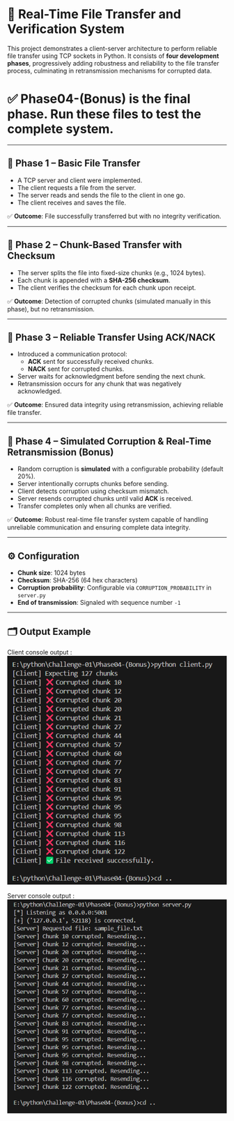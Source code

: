 # 📁 Real-Time File Transfer and Verification System

This project demonstrates a client-server architecture to perform reliable file transfer using TCP sockets in Python. It consists of **four development phases**, progressively adding robustness and reliability to the file transfer process, culminating in retransmission mechanisms for corrupted data.

# __✅ Phase04-(Bonus) is the final phase. Run these files to test the complete system.__


---

## 🔧 Phase 1 – Basic File Transfer

- A TCP server and client were implemented.
- The client requests a file from the server.
- The server reads and sends the file to the client in one go.
- The client receives and saves the file.

✅ **Outcome**: File successfully transferred but with no integrity verification.

---

## 🔐 Phase 2 – Chunk-Based Transfer with Checksum

- The server splits the file into fixed-size chunks (e.g., 1024 bytes).
- Each chunk is appended with a **SHA-256 checksum**.
- The client verifies the checksum for each chunk upon receipt.

✅ **Outcome**: Detection of corrupted chunks (simulated manually in this phase), but no retransmission.

---

## 🔄 Phase 3 – Reliable Transfer Using ACK/NACK

- Introduced a communication protocol:
  - **ACK** sent for successfully received chunks.
  - **NACK** sent for corrupted chunks.
- Server waits for acknowledgment before sending the next chunk.
- Retransmission occurs for any chunk that was negatively acknowledged.

✅ **Outcome**: Ensured data integrity using retransmission, achieving reliable file transfer.

---

## 🎯 Phase 4 – Simulated Corruption & Real-Time Retransmission (Bonus)

- Random corruption is **simulated** with a configurable probability (default 20%).
- Server intentionally corrupts chunks before sending.
- Client detects corruption using checksum mismatch.
- Server resends corrupted chunks until valid **ACK** is received.
- Transfer completes only when all chunks are verified.

✅ **Outcome**: Robust real-time file transfer system capable of handling unreliable communication and ensuring complete data integrity.

---

## ⚙️ Configuration

- **Chunk size**: 1024 bytes
- **Checksum**: SHA-256 (64 hex characters)
- **Corruption probability**: Configurable via `CORRUPTION_PROBABILITY` in `server.py`
- **End of transmission**: Signaled with sequence number `-1`

---

## 🗂 Output Example

Client console output :
![Client Console Output](./client_console_output.png)


Server console output :
![Server Console Output](./server_console_output.png)

